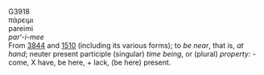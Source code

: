 <body>
  <p>G3918<br>  πάρειμι  <br> pareimi  <br><i>par‘-i-mee </i><br>From <a href="g3844.htm">3844</a> and <a href="g1510.htm">1510</a> (including its various forms); to <i>be</i> <i>near</i>, that is, <i>at</i> <i>hand</i>; neuter present participle (singular) <i>time</i> <i>being</i>, or (plural) <i>property:</i> - come, X have, be here, + lack, (be here) present.<br></p>
 </body>